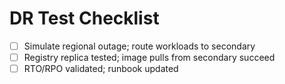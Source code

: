 # DR Test Checklist

- [ ] Simulate regional outage; route workloads to secondary
- [ ] Registry replica tested; image pulls from secondary succeed
- [ ] RTO/RPO validated; runbook updated
